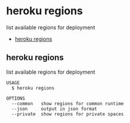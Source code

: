heroku regions
==============

list available regions for deployment
* [heroku regions](#heroku-regions)

## heroku regions

list available regions for deployment

```
USAGE
  $ heroku regions

OPTIONS
  --common   show regions for common runtime
  --json     output in json format
  --private  show regions for private spaces
```

